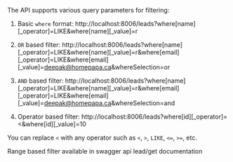 The API supports various query parameters for filtering:

1. Basic `where` format:
http://localhost:8006/leads?where[name][_operator]=LIKE&where[name][_value]=r

2. `OR` based filter:
http://localhost:8006/leads?where[name][_operator]=LIKE&where[name][_value]=r&where[email][_operator]=LIKE&where[email][_value]=deepak@homepapa.ca&whereSelection=or

3. `AND` based filter:
http://localhost:8006/leads?where[name][_operator]=LIKE&where[name][_value]=r&where[email][_operator]=LIKE&where[email][_value]=deepak@homepapa.ca&whereSelection=and

4. Operator based filter:
http://localhost:8006/leads?where[id][_operator]=<&where[id][_value]=10

You can replace `<` with any operator such as `<`, `>`, `LIKE`, `<=`, `>=`, etc.

Range based filter available in swagger api lead/get documentation